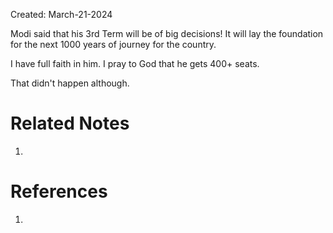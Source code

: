 Created: March-21-2024

Modi said that his 3rd Term will be of big decisions! It will lay the foundation for the next 1000 years of journey for the country.

I have full faith in him. I pray to God that he gets 400+ seats.

That didn't happen although.

# Related Notes

1. 
# References

1. 